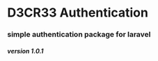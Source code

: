 D3CR33 Authentication
=========================
### simple authentication package for laravel

##### version 1.0.1
